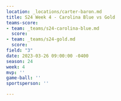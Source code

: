 ```yaml
---
location: _locations/carter-baron.md
title: S24 Week 4 - Carolina Blue vs Gold
teams-score:
- team: _teams/s24-carolina-blue.md
  score: 
- team: _teams/s24-gold.md
  score: 
field: "3"
date: 2023-03-26 09:00:00 -0400
season: 24
week: 4
mvp: ''
game-ball: ''
sportsperson: ''

---
```

